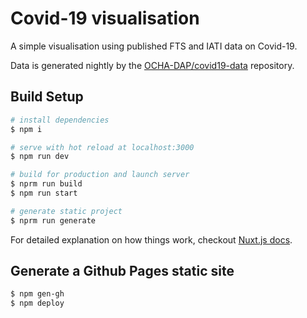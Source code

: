# Covid-19 visualisation

A simple visualisation using published FTS and IATI data on Covid-19.

Data is generated nightly by the [OCHA-DAP/covid19-data](https://github.com/OCHA-DAP/covid19-data) repository.

## Build Setup

``` bash
# install dependencies
$ npm i

# serve with hot reload at localhost:3000
$ npm run dev

# build for production and launch server
$ nprm run build
$ npm run start

# generate static project
$ nprm run generate
```

For detailed explanation on how things work, checkout [Nuxt.js docs](https://nuxtjs.org).

## Generate a Github Pages static site

```bash
$ npm gen-gh
$ npm deploy
```
